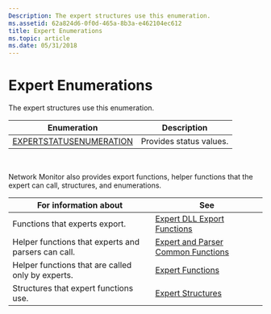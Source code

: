 ```yaml
---
Description: The expert structures use this enumeration.
ms.assetid: 62a824d6-0f0d-465a-8b3a-e462104ec612
title: Expert Enumerations
ms.topic: article
ms.date: 05/31/2018
---
```


# Expert Enumerations

The expert structures use this enumeration.



| Enumeration                                            | Description             |
|--------------------------------------------------------|-------------------------|
| [EXPERTSTATUSENUMERATION](expertstatusenumeration.md) | Provides status values. |



 

Network Monitor also provides export functions, helper functions that the expert can call, structures, and enumerations.



| For information about                               | See                                                                          |
|-----------------------------------------------------|------------------------------------------------------------------------------|
| Functions that experts export.                      | [Expert DLL Export Functions](expert-dll-export-functions.md)               |
| Helper functions that experts and parsers can call. | [Expert and Parser Common Functions](expert-and-parser-common-functions.md) |
| Helper functions that are called only by experts.   | [Expert Functions](expert-functions.md)                                     |
| Structures that expert functions use.               | [Expert Structures](expert-structures.md)                                   |



 

 

 



